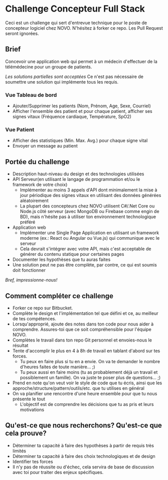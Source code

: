 # Challenge Concepteur Full Stack
Ceci est un challenge qui sert d'entrevue technique pour le poste de concepteur logiciel chez NOVO. N'hésitez à forker ce repo. Les Pull Request seront ignorées.

## Brief
Concevoir une application web qui permet à un médecin d'effectuer de la télémédecine pour un groupe de patients.

*Les solutions partielles sont acceptées* Ce n'est pas nécessaire de soumettre une solution qui implémente tous les requis.

### Vue Tableau de bord
* Ajouter/Supprimer les patients (Nom, Prénom, Age, Sexe, Courriel)
* Afficher l'ensemble des patient et pour chaque patient, afficher ses signes vitaux (Fréquence cardiaque, Température, SpO2)

### Vue Patient 
* Afficher des statistiques (Min. Max. Avg.) pour chaque signe vital
* Envoyer un message au patient

## Portée du challenge
* Description haut-niveau du design et des technologies utilisées
* API Serveur(en utilisant le langage de programmation et/ou le framework de votre choix)
	* Implémenter au moins 3 appels d'API dont minimalement la mise à jour périodique des signes vitaux en utilisant des données générées aléatoirement
	* La plupart des concepteurs chez NOVO utilisent C#/.Net Core ou Node.js côté serveur (avec MongoDB ou Firebase comme engin de BD), mais n'hésite pas à utiliser ton environnement technologique préféré
* Application web
	* Implémenter une Single Page Application en utilisant un framework moderne (ex.: React ou Angular ou Vue.js) qui communique avec le serveur
	* Cela devrait s'intégrer avec votre API, mais c'est acceptable de générer du contenu statique pour certaines pages
* Documenter les hypothèses que tu auras faites
* Une solution peut ne pas être complète, par contre, ce qui est soumis doit fonctionner

*Bref, impressionne-nous!*

## Comment compléter ce challenge
* Forker ce repo sur Bitbucket.
* Complète le design et l'implémentation tel que défini et ce, au meilleur de tes compétences.
* Lorsqu'approprié, ajoute des notes dans ton code pour nous aider à comprendre. Assures-toi que ce soit compréhensible pour l'équipe NOVO.
* Complètes le travail dans ton repo Git personnel et envoies-nous le résultat 
* Tente d'accomplir le plus en 4 à 8h de travail en tablant d'abord sur tes forces. 
	* Tu peux en faire plus si tu en a envie. On va te demander le nombre d'heures faites de toute manière... ;)
	* Tu peux aussi en faire moins (tu as probablement déjà un travail et possiblement un famille). On va juste te poser plus de questions... ;)
* Prend en note qu'on veut voir le style de code que tu écris, ainsi que les approche/structure/pattern/outils/etc. que tu utilises en général
* On va planifier une rencontre d'une heure ensemble pour que tu nous présente le tout
	* L'objectif est de comprendre les décisions que tu as pris et leurs motivations

## Qu'est-ce que nous recherchons? Qu'est-ce que cela prouve? 
* Déterminer ta capacité à faire des hypothèses à partir de requis très limités
* Déterminer ta capacité à faire des choix technologiques et de design
* Identifier tes forces
* Il n'y pas de réussite ou d'échec, cela servira de base de discussion avec toi pour traiter des enjeux spécifiques.